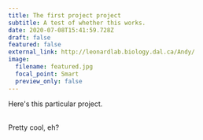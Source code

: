 ```yaml
---
title: The first project project
subtitle: A test of whether this works.
date: 2020-07-08T15:41:59.728Z
draft: false
featured: false
external_link: http://leonardlab.biology.dal.ca/Andy/
image:
  filename: featured.jpg
  focal_point: Smart
  preview_only: false
---
```

Here's this particular project.

\
Pretty cool, eh?